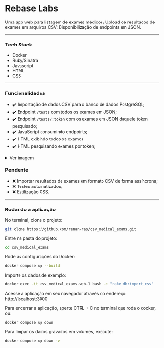 # Rebase Labs

Uma app web para listagem de exames médicos;
Upload de resultados de exames em arquivos CSV;
Disponibilização de endpoints em JSON.

---

### Tech Stack

* Docker
* Ruby/Sinatra
* Javascript
* HTML
* CSS

---
### Funcionalidades

* :heavy_check_mark: Importação de dados CSV para o banco de dados PostgreSQL;
* :heavy_check_mark: Endpoint `/tests` com todos os exames em JSON;
* :heavy_check_mark: Endpoint `/tests/:token` com os exames em JSON daquele token pesquisado;
* :heavy_check_mark: JavaScript consumindo endpoints;
* :heavy_check_mark: HTML exibindo todos os exames
* :heavy_check_mark: HTML pesquisando exames por token;
<details>
  <summary>Ver imagem</summary>

  ![image](https://github.com/renan-ras/csv_medical_exams/assets/126360032/404fe34b-6f04-4fa9-aed5-f9a65dd58f6f)
</details>

### Pendente
* :x: Importar resultados de exames em formato CSV de forma assíncrona;
* :x: Testes automatizados;
* :x: Estilização CSS.
---

### Rodando a aplicação

No terminal, clone o projeto:

```sh
git clone https://github.com/renan-ras/csv_medical_exams.git
```

Entre na pasta do projeto:

```sh
cd csv_medical_exams
```

Rode as configurações do Docker:
```sh
docker compose up --build
```

Importe os dados de exemplo:
```sh
docker exec -it csv_medical_exams-web-1 bash -c "rake db:import_csv"
```

Acesse a aplicação em seu navegador através do endereço: http://localhost:3000


Para encerrar a aplicação, aperte CTRL + C no terminal que roda o docker, ou:
```sh
docker compose up down
```

Para limpar os dados gravados em volumes, execute:
```sh
docker compose up down -v
```

